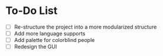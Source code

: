 # To-Do List

- [ ] Re-structure the project into a more modularized structure
- [ ] Add more language supports
- [ ] Add palette for colorblind people
- [ ] Redesign the GUI
